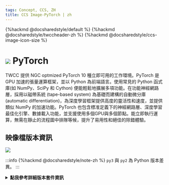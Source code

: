 ```yaml
---
tags: Concept, CCS, ZH
title: CCS Image-PyTorch | zh
---
```


{%hackmd @docsharedstyle/default %}
{%hackmd @docsharedstyle/twccheader-zh %}
{%hackmd @docsharedstyle/ccs-image-icon-size %}

# <img class="ccsimgicon" src="https://cos.twcc.ai/SYS-MANUAL/uploads/upload_60c298573392b441958d75106686c11d.png"> PyTorch

TWCC 提供 NGC optmized PyTorch 10 種立即可用的工作環境。PyTorch 是 GPU 加速的張量運算框架，並以 Python 為前端語言。使用常見的 Python 函式庫(如 NumPy、SciPy 和 Cython) 便能輕鬆地擴展多項功能。在功能神經網路層，採用以磁帶系統 (tape-based system) 為基礎而建構的自動微分庫 (automatic differentiation)，為深度學習框架提供高度的靈活性和速度，並提供類似 NumPy 的加速功能。PyTorch 也包含標准定義下的神經網路層、深度學習最佳化引擎、數據載入功能，並支援使用多個GPU與多個節點。能立即執行運算，無需在靜止的流程圖中排隊等候，提升了易用性和絕佳的除錯體驗。

## <i class="fa fa-sticky-note" aria-hidden="true"></i> <span class="ccsimglist">映像檔版本資訊</span> 

![](https://cos.twcc.ai/SYS-MANUAL/uploads/upload_4f917d1956ef2a038b685c565dfb0ae0.png)


:::info
{%hackmd @docsharedstyle/note-zh %}
`py3` 與 `py2` 為 Python 版本差異。
:::

<details class="docspoiler">

<summary><b>點我參考詳細版本套件資訊</b></summary>

- [pytorch-20.11-py3](https://docs.nvidia.com/deeplearning/frameworks/pytorch-release-notes/rel_20-11.html#rel_20-11)
- [pytorch-20.08-py3](https://docs.nvidia.com/deeplearning/frameworks/pytorch-release-notes/rel_20-08.html#rel_20-08)
- [pytorch-20.06-py3](https://docs.nvidia.com/deeplearning/frameworks/pytorch-release-notes/rel_20-06.html#rel_20-06)
- [pytorch-20.02-py3](https://docs.nvidia.com/deeplearning/frameworks/pytorch-release-notes/rel_20-02.html#rel_20-02)
- [pytorch-19.11-py3](https://docs.nvidia.com/deeplearning/frameworks/pytorch-release-notes/rel_19-11.html#rel_19-11)
- [pytorch-19.08-py3](https://docs.nvidia.com/deeplearning/frameworks/pytorch-release-notes/rel_19-08.html#rel_19-08)
- [pytorch-19.02-py3-v1](https://docs.nvidia.com/deeplearning/frameworks/pytorch-release-notes/rel_19-02.html#rel_19-02)
- [pytorch-18.12-py3-v1](https://docs.nvidia.com/deeplearning/frameworks/pytorch-release-notes/rel_18-12.html#rel_18-12)
- [pytorch-18.10-py3-v1](https://docs.nvidia.com/deeplearning/frameworks/pytorch-release-notes/rel_18-10.html#rel_18-10)
- [pytorch-18.08-py3-v1](https://docs.nvidia.com/deeplearning/frameworks/pytorch-release-notes/rel_18.08.html#rel_18.08)

</details>